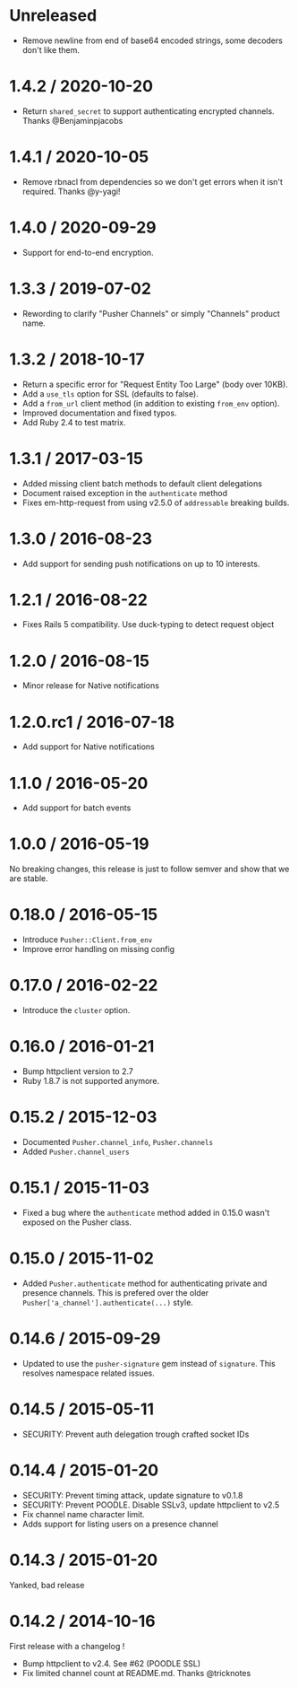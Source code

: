 Unreleased
==========

  * Remove newline from end of base64 encoded strings, some decoders don't like
    them.

1.4.2 / 2020-10-20
==================

  * Return `shared_secret` to support authenticating encrypted channels. Thanks
    @Benjaminpjacobs

1.4.1 / 2020-10-05
==================

  * Remove rbnacl from dependencies so we don't get errors when it isn't
    required. Thanks @y-yagi!

1.4.0 / 2020-09-29
==================

  * Support for end-to-end encryption.

1.3.3 / 2019-07-02
==================

  * Rewording to clarify "Pusher Channels" or simply "Channels" product name.

1.3.2 / 2018-10-17
==================

  * Return a specific error for "Request Entity Too Large" (body over 10KB).
  * Add a `use_tls` option for SSL (defaults to false).
  * Add a `from_url` client method (in addition to existing `from_env` option).
  * Improved documentation and fixed typos.
  * Add Ruby 2.4 to test matrix.

1.3.1 / 2017-03-15
==================

  * Added missing client batch methods to default client delegations
  * Document raised exception in the `authenticate` method
  * Fixes em-http-request from using v2.5.0 of `addressable` breaking builds.

1.3.0 / 2016-08-23
==================

  * Add support for sending push notifications on up to 10 interests.

1.2.1 / 2016-08-22
==================

  * Fixes Rails 5 compatibility. Use duck-typing to detect request object

1.2.0 / 2016-08-15
==================

  * Minor release for Native notifications

1.2.0.rc1 / 2016-07-18
==================

  * Add support for Native notifications

1.1.0 / 2016-05-20
==================

  * Add support for batch events

1.0.0 / 2016-05-19
==================

No breaking changes, this release is just to follow semver and show that we
are stable.

0.18.0 / 2016-05-15
==================

  * Introduce `Pusher::Client.from_env`
  * Improve error handling on missing config

0.17.0 / 2016-02-22
==================

  * Introduce the `cluster` option.

0.16.0 / 2016-01-21
==================

  * Bump httpclient version to 2.7
  * Ruby 1.8.7 is not supported anymore.

0.15.2 / 2015-12-03
==================

  * Documented `Pusher.channel_info`, `Pusher.channels`
  * Added `Pusher.channel_users`

0.15.1 / 2015-11-03
==================

  * Fixed a bug where the `authenticate` method added in 0.15.0 wasn't exposed on the Pusher class.

0.15.0 / 2015-11-02
==================

  * Added `Pusher.authenticate` method for authenticating private and presence channels.
    This is prefered over the older `Pusher['a_channel'].authenticate(...)` style.

0.14.6 / 2015-09-29
==================
  * Updated to use the `pusher-signature` gem instead of `signature`.
    This resolves namespace related issues.

0.14.5 / 2015-05-11
==================

  * SECURITY: Prevent auth delegation trough crafted socket IDs

0.14.4 / 2015-01-20
==================

  * SECURITY: Prevent timing attack, update signature to v0.1.8
  * SECURITY: Prevent POODLE. Disable SSLv3, update httpclient to v2.5
  * Fix channel name character limit.
  * Adds support for listing users on a presence channel

0.14.3 / 2015-01-20
==================

Yanked, bad release

0.14.2 / 2014-10-16
==================

First release with a changelog !

  * Bump httpclient to v2.4. See #62 (POODLE SSL)
  * Fix limited channel count at README.md. Thanks @tricknotes
